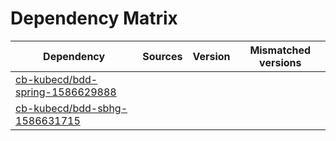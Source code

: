 # Dependency Matrix

Dependency | Sources | Version | Mismatched versions
---------- | ------- | ------- | -------------------
[cb-kubecd/bdd-spring-1586629888](https://github.com/cb-kubecd/bdd-spring-1586629888.git) |  | []() | 
[cb-kubecd/bdd-sbhg-1586631715](https://github.com/cb-kubecd/bdd-sbhg-1586631715.git) |  | []() | 
